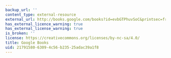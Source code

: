 ```yaml
---
backup_url: ''
content_type: external-resource
external_url: http://books.google.com/books?id=evbGTPhuvSoC&printsec=frontcover
has_external_licence_warning: true
has_external_license_warning: true
is_broken: ''
license: https://creativecommons.org/licenses/by-nc-sa/4.0/
title: Google Books
uid: 21791580-6309-4c56-b235-25adac39a1f8
---
```

